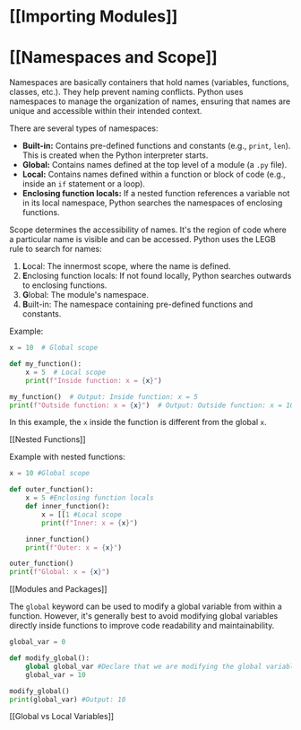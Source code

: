 # [[Importing Modules]]
# [[Namespaces and Scope]] 
Namespaces are basically containers that hold names (variables, functions, classes, etc.).  They help prevent naming conflicts.  Python uses namespaces to manage the organization of names, ensuring that names are unique and accessible within their intended context.

There are several types of namespaces:

* **Built-in:** Contains pre-defined functions and constants (e.g., `print`, `len`).  This is created when the Python interpreter starts.
* **Global:** Contains names defined at the top level of a module (a `.py` file).
* **Local:** Contains names defined within a function or block of code (e.g., inside an `if` statement or a loop).
* **Enclosing function locals:** If a nested function references a variable not in its local namespace, Python searches the namespaces of enclosing functions.

Scope determines the accessibility of names.  It's the region of code where a particular name is visible and can be accessed.  Python uses the LEGB rule to search for names:

1. **L**ocal: The innermost scope, where the name is defined.
2. **E**nclosing function locals:  If not found locally, Python searches outwards to enclosing functions.
3. **G**lobal:  The module's namespace.
4. **B**uilt-in: The namespace containing pre-defined functions and constants.


Example:

```python
x = 10  # Global scope

def my_function():
    x = 5  # Local scope
    print(f"Inside function: x = {x}")

my_function()  # Output: Inside function: x = 5
print(f"Outside function: x = {x}")  # Output: Outside function: x = 10

```

In this example, the `x` inside the function is different from the global `x`.

[[Nested Functions]]


Example with nested functions:

```python
x = 10 #Global scope

def outer_function():
    x = 5 #Enclosing function locals
    def inner_function():
        x = [[1 #Local scope
        print(f"Inner: x = {x}")

    inner_function()
    print(f"Outer: x = {x}")

outer_function()
print(f"Global: x = {x}")
```

[[Modules and Packages]]

The `global` keyword can be used to modify a global variable from within a function.  However, it's generally best to avoid modifying global variables directly inside functions to improve code readability and maintainability.


```python
global_var = 0

def modify_global():
    global global_var #Declare that we are modifying the global variable
    global_var = 10

modify_global()
print(global_var) #Output: 10

```

[[Global vs Local Variables]]
